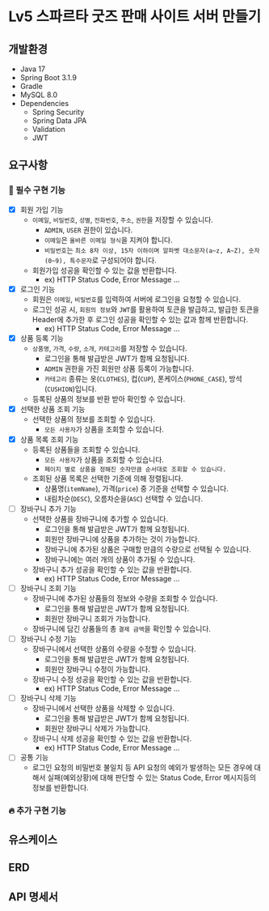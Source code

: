 # Lv5 스파르타 굿즈 판매 사이트 서버 만들기

## 개발환경
- Java 17
- Spring Boot 3.1.9
- Gradle
- MySQL 8.0
- Dependencies
    - Spring Security
    - Spring Data JPA
    - Validation
    - JWT

## 요구사항
### 🚩 필수 구현 기능
- [x]  회원 가입 기능
    - `이메일`, `비밀번호`, `성별`, `전화번호`, `주소`, `권한`을 저장할 수 있습니다.
        - `ADMIN`, `USER` 권한이 있습니다.
        - `이메일`은 `올바른 이메일 형식`을 지켜야 합니다.
        - `비밀번호`는 `최소 8자 이상, 15자 이하이며 알파벳 대소문자(a~z, A~Z), 숫자(0~9), 특수문자`로 구성되어야 합니다.
    - 회원가입 성공을 확인할 수 있는 값을 반환합니다.
        - ex) HTTP Status Code, Error Message …
- [x]  로그인 기능
    - 회원은 `이메일`, `비밀번호`를 입력하여 서버에 로그인을 요청할 수 있습니다.
    - 로그인 성공 시, `회원의 정보`와 `JWT`를 활용하여 토큰을 발급하고,
      발급한 토큰을 Header에 추가한 후 로그인 성공을 확인할 수 있는 값과 함께 반환합니다.
        - ex) HTTP Status Code, Error Message …
- [x]  상품 등록 기능
    - `상품명`, `가격`, `수량`, `소개`, `카테고리`를 저장할 수 있습니다.
        - 로그인을 통해 발급받은 JWT가 함께 요청됩니다.
        - `ADMIN` 권한을 가진 회원만 상품 등록이 가능합니다.
        - `카테고리` 종류는 옷(`CLOTHES`), 컵(`CUP`), 폰케이스(`PHONE_CASE`), 방석(`CUSHION`)입니다.
    - 등록된 상품의 정보를 반환 받아 확인할 수 있습니다.
- [x]  선택한 상품 조회 기능
    - 선택한 상품의 정보를 조회할 수 있습니다.
        - `모든 사용자`가 상품을 조회할 수 있습니다.
- [x]  상품 목록 조회 기능
    - 등록된 상품들을 조회할 수 있습니다.
        - `모든 사용자`가 상품을 조회할 수 있습니다.
        - `페이지 별로 상품을 정해진 숫자만큼 순서대로 조회할 수 있습니다.`
    - 조회된 상품 목록은 선택한 기준에 의해 정렬됩니다.
        - 상품명(`itemName`), 가격(`price`) 중 기준을 선택할 수 있습니다.
        - 내림차순(`DESC`), 오름차순을(`ASC`) 선택할 수 있습니다.
- [ ]  장바구니 추가 기능
    - 선택한 상품을 장바구니에 추가할 수 있습니다.
        - 로그인을 통해 발급받은 JWT가 함께 요청됩니다.
        - 회원만 장바구니에 상품을 추가하는 것이 가능합니다.
        - 장바구니에 추가된 상품은 구매할 만큼의 수량으로 선택될 수 있습니다.
        - 장바구니에는 여러 개의 상품이 추가될 수 있습니다.
    - 장바구니 추가 성공을 확인할 수 있는 값을 반환합니다.
        - ex) HTTP Status Code, Error Message …
- [ ]  장바구니 조회 기능
    - 장바구니에 추가된 상품들의 정보와 수량을 조회할 수 있습니다.
        - 로그인을 통해 발급받은 JWT가 함께 요청됩니다.
        - 회원만 장바구니 조회가 가능합니다.
    - 장바구니에 담긴 상품들의 총 `결제 금액`을 확인할 수 있습니다.
- [ ]  장바구니 수정 기능
    - 장바구니에서 선택한 상품의 수량을 수정할 수 있습니다.
        - 로그인을 통해 발급받은 JWT가 함께 요청됩니다.
        - 회원만 장바구니 수정이 가능합니다.
    - 장바구니 수정 성공을 확인할 수 있는 값을 반환합니다.
        - ex) HTTP Status Code, Error Message …
- [ ]  장바구니 삭제 기능
    - 장바구니에서 선택한 상품을 삭제할 수 있습니다.
        - 로그인을 통해 발급받은 JWT가 함께 요청됩니다.
        - 회원만 장바구니 삭제가 가능합니다.
    - 장바구니 삭제 성공을 확인할 수 있는 값을 반환합니다.
        - ex) HTTP Status Code, Error Message …
- [ ]  공통 기능
    - 로그인 요청의 비밀번호 불일치 등 API 요청의 예외가 발생하는 모든 경우에 대해서 실패(예외상황)에 대해 판단할 수 있는 Status Code, Error 메시지등의 정보를 반환합니다.

### 🔥 추가 구현 기능

## 유스케이스

## ERD

## API 명세서